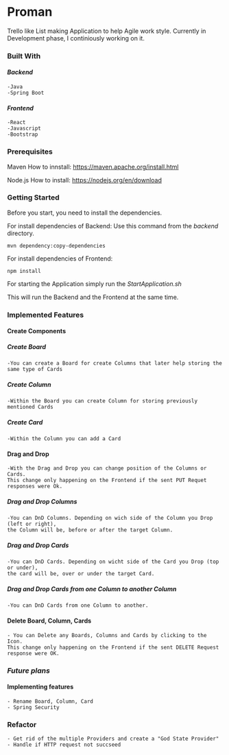 # **Proman**

Trello like List making Application to help Agile work style. Currently in Development phase, I continiously working on it.

### **Built With**

#### ***Backend***
    -Java
    -Spring Boot

#### ***Frontend***
    -React
    -Javascript
    -Bootstrap


### **Prerequisites**

Maven
How to innstall: https://maven.apache.org/install.html

Node.js
How to install: https://nodejs.org/en/download


### **Getting Started**

Before you start, you need to install the dependencies.

For install dependencies of Backend:
Use this command from the _backend_ directory.

    mvn dependency:copy-dependencies
    
For install dependencies of Frontend:

    npm install

For starting the Application simply run the _StartApplication.sh_

This will run the Backend and the Frontend at the same time.



### **Implemented Features**


#### **Create Components**


##### _**Create Board**_

    -You can create a Board for create Columns that later help storing the same type of Cards 

##### _**Create Column**_

    -Within the Board you can create Column for storing previously mentioned Cards

##### _**Create Card**_

    -Within the Column you can add a Card

#### **Drag and Drop**


    -With the Drag and Drop you can change position of the Columns or Cards. 
    This change only happening on the Frontend if the sent PUT Requet responses were Ok.

##### _**Drag and Drop Columns**_

    -You can DnD Columns. Depending on wich side of the Column you Drop (left or right),
    the Column will be, before or after the target Column.

##### _**Drag and Drop Cards**_
    
    -You can DnD Cards. Depending on wicht side of the Card you Drop (top or under),
    the card will be, over or under the target Card. 

##### _**Drag and Drop Cards from one Column to another Column**_

    -You can DnD Cards from one Column to another. 
    
    
#### **Delete Board, Column, Cards**

    - You can Delete any Boards, Columns and Cards by clicking to the Icon.
    This change only happening on the Frontend if the sent DELETE Request response were OK.


### ***Future plans***

#### **Implementing features**

    - Rename Board, Column, Card
    - Spring Security
    
### **Refactor**
    
    - Get rid of the multiple Providers and create a "God State Provider"
    - Handle if HTTP request not succseed
